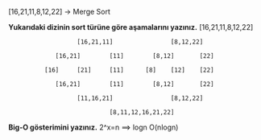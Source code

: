 [16,21,11,8,12,22] -> Merge Sort

**Yukarıdaki dizinin sort türüne göre aşamalarını yazınız.**
                                [16,21,11,8,12,22]

                       [16,21,11]                [8,12,22]

                 [16,21]        [11]        [8,12]       [22]

              [16]     [21]     [11]      [8]    [12]    [22]

                 [16,21]        [11]        [8,12]       [22]

                       [11,16,21]                [8,12,22]

                                [8,11,12,16,21,22]


**Big-O gösterimini yazınız.**
2^x=n ==> logn
O(nlogn)
